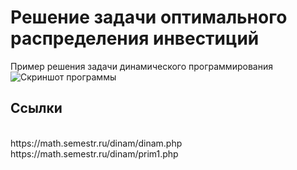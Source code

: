 # Решение задачи оптимального распределения инвестиций<br>
Пример решения задачи динамического программирования<br>
![Скриншот программы](https://github.com/lif0/BellmansMethod/blob/master/documents/screenProgram.png)

<h2>Ссылки</h2><br>
https://math.semestr.ru/dinam/dinam.php<br>
https://math.semestr.ru/dinam/prim1.php<br>
